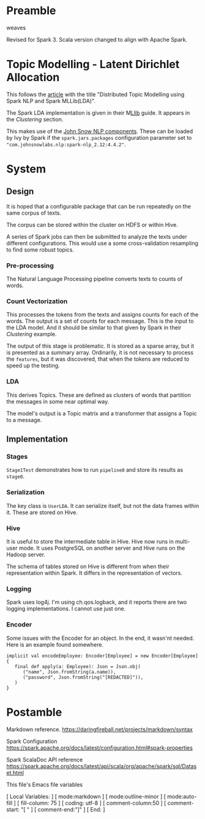 # Preamble

weaves

Revised for Spark 3. Scala version changed to align with Apache Spark.

# Topic Modelling - Latent Dirichlet Allocation

This follows the [article](https://medium.com/analytics-vidhya/distributed-topic-modelling-using-spark-nlp-and-spark-mllib-lda-6db3f06a4da3)
with the title "Distributed Topic Modelling using Spark NLP and Spark MLLib(LDA)".

The Spark LDA implementation is given in their M[Llib](https://spark.apache.org/docs/latest/ml-guide.html) guide.
It appears in the *Clustering* section.

This makes use of the [John Snow NLP components](https://github.com/JohnSnowLabs/spark-nlp).
These can be loaded by Ivy by Spark if the `spark.jars.packages` configuration parameter set to
`"com.johnsnowlabs.nlp:spark-nlp_2.12:4.4.2"`.

# System

## Design

It is hoped that a configurable package that can be run repeatedly on the same corpus of texts.

The corpus can be stored within the cluster on HDFS or within Hive.

A series of Spark jobs can then be submitted to analyze the texts under different configurations. This would use a
some cross-validation resampling to find some robust topics.

### Pre-processing 

The Natural Language Processing pipeline converts texts to counts of words.

### Count Vectorization

This processes the tokens from the texts and assigns counts for each of the words. The output is a set of counts for
each message. This is the input to the LDA model. And it should be similar to that given by Spark in their *Clustering*
example.

The output of this stage is problematic. It is stored as a sparse array, but it is presented as a summary array.
Ordinarily, it is not necessary to process the `features`, but it was discovered, that when the tokens are reduced 
to speed up the testing.

### LDA

This derives Topics. These are defined as clusters of words that partition the messages in some near optimal way.

The model's output is a Topic matrix and a transformer that assigns a Topic to a message.

## Implementation

### Stages

`Stage1Test` demonstrates how to run `pipeline0` and store its results as `stage0`.

### Serialization

The key class is `UserLDA`. It can serialize itself, but not the data frames within it. These are stored on Hive.

### Hive

It is useful to store the intermediate table in Hive. Hive now runs in multi-user mode. It uses PostgreSQL on 
another server and Hive runs on the Hadoop server.

The schema of tables stored on Hive is different from when their representation within Spark. It differs in the
representation of vectors.

### Logging

Spark uses log4j. I'm using ch.qos.logback, and it reports there are two logging implementations. I cannot use 
just one.

### Encoder

Some issues with the Encoder for an object. In the end, it wasn'nt needed. Here is an example found somewhere. 

    implicit val encodeEmployee: Encoder[Employee] = new Encoder[Employee] {
       final def apply(a: Employee): Json = Json.obj(
          ("name", Json.fromString(a.name)),
          ("password", Json.fromString("[REDACTED]")),
       )
    }

# Postamble

Markdown reference.
https://daringfireball.net/projects/markdown/syntax

Spark Configuration
https://spark.apache.org/docs/latest/configuration.html#spark-properties

Spark ScalaDoc API reference
https://spark.apache.org/docs/latest/api/scala/org/apache/spark/sql/Dataset.html

This file's Emacs file variables

[  Local Variables: ]
[  mode:markdown ]
[  mode:outline-minor ]
[  mode:auto-fill ]
[  fill-column: 75 ]
[  coding: utf-8 ]
[  comment-column:50 ]
[  comment-start: "[  "  ]
[  comment-end:"]" ]
[  End: ]

